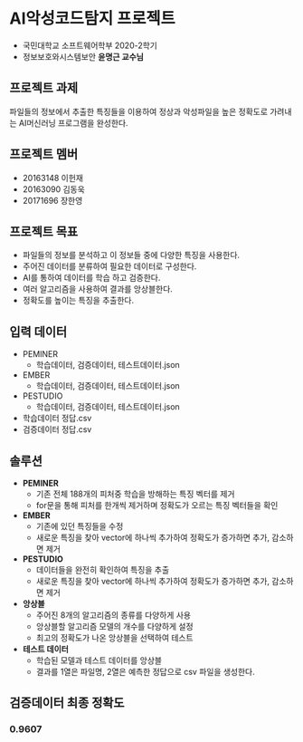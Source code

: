 # AI악성코드탐지 프로젝트
- 국민대학교 소프트웨어학부 2020-2학기 
- 정보보호와시스템보안 **윤명근 교수님**

## 프로젝트 과제
파일들의 정보에서 추출한 특징들을 이용하여 정상과 악성파일을 높은 정확도로 가려내는 AI머신러닝 프로그램을 완성한다.

## 프로젝트 멤버
- 20163148 이헌재
- 20163090 김동욱
- 20171696 장한영

## 프로젝트 목표
- 파일들의 정보를 분석하고 이 정보들 중에 다양한 특징을 사용한다.
- 주어진 데이터를 분류하여 필요한 데이터로 구성한다.
- AI를 통하여 데이터를 학습 하고 검증한다.
- 여러 알고리즘을 사용하여 결과를 앙상블한다.
- 정확도를 높이는 특징을 추출한다.

## 입력 데이터
- PEMINER
  - 학습데이터, 검증데이터, 테스트데이터.json
- EMBER
  - 학습데이터, 검증데이터, 테스트데이터.json
- PESTUDIO
  - 학습데이터, 검증데이터, 테스트데이터.json
- 학습데이터 정답.csv
- 검증데이터 정답.csv

## 솔루션
- **PEMINER**
  - 기존 전체 188개의 피처중 학습을 방해하는 특징 벡터를 제거
  - for문을 통해 피처를 한개씩 제거하며 정확도가 오르는 특징 벡터들을 확인
- **EMBER**
  - 기존에 있던 특징들을 수정
  - 새로운 특징을 찾아 vector에 하나씩 추가하여 정확도가 증가하면 추가, 감소하면 제거
- **PESTUDIO**
  - 데이터들을 완전히 확인하여 특징을 추출
  - 새로운 특징을 찾아 vector에 하나씩 추가하여 정확도가 증가하면 추가, 감소하면 제거
- **앙상블**
  - 주어진 8개의 알고리즘의 종류를 다양하게 사용
  - 앙상블할 알고리즘 모델의 개수를 다양하게 설정
  - 최고의 정확도가 나온 앙상블을 선택하여 테스트
- **테스트 데이터**
  - 학습된 모델과 테스트 데이터를 앙상블
  - 결과를 1열은 파일명, 2열은 예측한 정답으로 csv 파일을 생성한다.
 
## 검증데이터 최종 정확도
### **0.9607**
